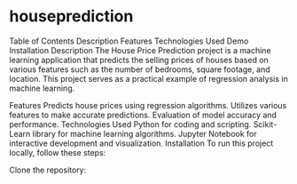 # houseprediction
Table of Contents
Description
Features
Technologies Used
Demo
Installation
Description
The House Price Prediction project is a machine learning application that predicts the selling prices of houses based on various features such as the number of bedrooms, square footage, and location. This project serves as a practical example of regression analysis in machine learning.

Features
Predicts house prices using regression algorithms.
Utilizes various features to make accurate predictions.
Evaluation of model accuracy and performance.
Technologies Used
Python for coding and scripting.
Scikit-Learn library for machine learning algorithms.
Jupyter Notebook for interactive development and visualization.
Installation
To run this project locally, follow these steps:

Clone the repository:
